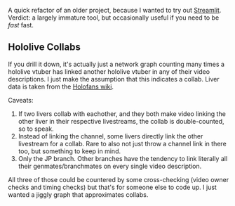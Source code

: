 A quick refactor of an older project, because I wanted to try out [Streamlit](). Verdict: a largely immature tool, but occasionally useful if you need to be *fast* fast.

## Hololive Collabs
If you drill it down, it's actually just a network graph counting many times a hololive vtuber has linked another hololive vtuber in
any of their video descriptions. I just make the assumption that this indicates a collab. Liver data is taken from the [Holofans wiki](https://hololive.wiki/wiki/Main_Page).

Caveats:
1. If two livers collab with eachother, and they both make video linking the other liver in their respective livestreams, the collab
is double-counted, so to speak.
2. Instead of linking the channel, some livers directly link the other livestream for a collab. Rare to also not just throw a channel
link in there too, but something to keep in mind.
3. Only the JP branch. Other branches have the tendency to link literally all their genmates/branchmates on every single video description.


All three of those could be countered by some cross-checking (video owner checks and timing checks) but that's for someone else to code up. I just
wanted a jiggly graph that approximates collabs.